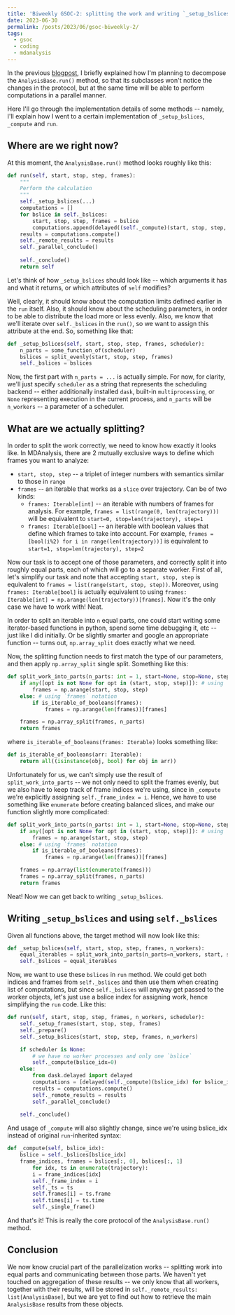 ```yaml
---
title: 'Biweekly GSOC-2: splitting the work and writing `_setup_bslices`'
date: 2023-06-30
permalink: /posts/2023/06/gsoc-biweekly-2/
tags:
  - gsoc
  - coding
  - mdanalysis
---
```


In the previous [blogpost](https://marinegor.github.io/posts/2023/06/gsoc-biweekly-1), I briefly explained how I'm planning to decompose the `AnalysisBase.run()` method, so that its subclasses won't notice the changes in the protocol, but at the same time will be able to perform computations in a parallel manner.

Here I'll go through the implementation details of some methods -- namely, I'll explain how I went to a certain implementation of `_setup_bslices`, `_compute` and `run`.


## Where are we right now?

At this moment, the `AnalysisBase.run()` method looks roughly like this:

```python
def run(self, start, stop, step, frames):
	"""
	Perform the calculation
	"""
	self._setup_bslices(...)
	computations = []
	for bslice in self._bslices:
		start, stop, step, frames = bslice
		computations.append(delayed((self._compute)(start, stop, step, frames)))
	results = computations.compute()
	self._remote_results = results
	self._parallel_conclude()
	
	self._conclude()
	return self
```

Let's think of how `_setup_bslices` should look like -- which arguments it has and what it returns, or which attributes of `self` modifies?

Well, clearly, it should know about the computation limits defined earlier in the `run` itself. Also, it should know about the scheduling parameters, in order to be able to distribute the load more or less evenly. Also, we know that we'll iterate over `self._bslices` in the `run()`, so we want to assign this attribute at the end. So, something like that:


```python
def _setup_bslices(self, start, stop, step, frames, scheduler):
	n_parts = some_function_of(scheduler)
	bslices = split_evenly(start, stop, step, frames)
	self._bslices = bslices
```

Now, the first part with `n_parts = ...` is actually simple. For now, for clarity, we'll just specify `scheduler` as a string that represents the scheduling backend -- either additionally installed `dask`, built-in `multiprocessing`, or `None` representing execution in the current process, and `n_parts` will be `n_workers` -- a parameter of a scheduler.

## What are we actually splitting?

In order to split the work correctly, we need to know how exactly it looks like. In MDAnalysis, there are 2 mutually exclusive ways to define which frames you want to analyze:

- `start, stop, step` -- a triplet of integer numbers with semantics similar to those in `range`
- `frames` -- an iterable that works as a `slice` over trajectory. Can be of two kinds: 
  - `frames: Iterable[int]` -- an iterable with numbers of frames for analysis. For example, `frames = list(range(0, len(trajectory)))` will be equivalent to `start=0, stop=len(trajectory), step=1`
  - `frames: Iterable[bool]` -- an iterable with boolean values that define which frames to take into account. For example, `frames = [bool(i%2) for i in range(len(trajectory))]` is equivalent to `start=1, stop=len(trajectory), step=2`

Now our task is to accept one of those parameters, and correctly split it into roughly equal parts, each of which will go to a separate worker. First of all, let's simplify our task and note that accepting `start, stop, step` is equivalent to `frames = list(range(start, stop, step))`. Moreover, using `frames: Iterable[bool]` is actually equivalent to using `frames: Iterable[int] = np.arange(len(trajectory))[frames]`. Now it's the only case we have to work with! Neat.

In order to split an iterable into `n` equal parts, one could start writing some iterator-based functions in python, spend some time debugging it, etc -- just like I did initially. Or be slightly smarter and google an appropriate function -- turns out, `np.array_split` does exactly what we need.

Now, the splitting function needs to first match the type of our parameters, and then apply `np.array_split` single split. Something like this:

```python
def split_work_into_parts(n_parts: int = 1, start=None, stop=None, step=None, frames=None):
	if any([opt is not None for opt in (start, stop, step)]): # using `start-stop-step` notation
		frames = np.arange(start, stop, step)
	else: # using `frames` notation
		if is_iterable_of_booleans(frames):
			frames = np.arange(len(frames))[frames]

	frames = np.array_split(frames, n_parts)
	return frames
```

where `is_iterable_of_booleans(frames: Iterable)` looks something like:

```python
def is_iterable_of_booleans(arr: Iterable):
	return all((isinstance(obj, bool) for obj in arr))
```

Unfortunately for us, we can't simply use the result of `split_work_into_parts` -- we not only need to split the frames evenly, but we also have to keep track of frame indices we're using, since in `_compute` we're explicitly assigning `self._frame_index = i`. Hence, we have to use something like `enumerate` before creating balanced slices, and make our function slightly more complicated:


```python
def split_work_into_parts(n_parts: int = 1, start=None, stop=None, step=None, frames=None):
	if any([opt is not None for opt in (start, stop, step)]): # using `start-stop-step` notation
		frames = np.arange(start, stop, step)
	else: # using `frames` notation
		if is_iterable_of_booleans(frames):
			frames = np.arange(len(frames))[frames]

	frames = np.array(list(enumerate(frames)))
	frames = np.array_split(frames, n_parts)
	return frames
```

Neat! Now we can get back to writing `_setup_bslices`.

## Writing `_setup_bslices` and using `self._bslices`

Given all functions above, the target method will now look like this:

```python
def _setup_bslices(self, start, stop, step, frames, n_workers):
	equal_iterables = split_work_into_parts(n_parts=n_workers, start, stop, step, frames)
	self._bslices = equal_iterables
```

Now, we want to use these `bslices` in `run` method. We could get both indices and frames from `self._bslices` and then use them when creating list of computations, but since `self._bslices` will anyway get passed to the worker objects, let's just use a bslice index for assigning work, hence simplifying the `run` code. Like this:

```python
def run(self, start, stop, step, frames, n_workers, scheduler):
	self._setup_frames(start, stop, step, frames)
	self._prepare()
	self._setup_bslices(start, stop, step, frames, n_workers)

	if scheduler is None:
		# we have no worker processes and only one `bslice`
		self._compute(bslice_idx=0)
	else:
		from dask.delayed import delayed
		computations = [delayed(self._compute)(bslice_idx) for bslice_idx in range(len(self._bslices))]
		results = computations.compute()
		self._remote_results = results
		self._parallel_conclude()
	
	self._conclude()
```

And usage of `_compute` will also slightly change, since we're using bslice_idx instead of original `run`-inherited syntax:

```python
def _compute(self, bslice_idx):
	bslice = self._bslices[bslice_idx]
	frame_indices, frames = bslices[:, 0], bslices[:, 1]
	    for idx, ts in enumerate(trajectory):
        i = frame_indices[idx]
        self._frame_index = i
        self._ts = ts
        self.frames[i] = ts.frame
        self.times[i] = ts.time
        self._single_frame()
```

And that's it! This is really the core protocol of the `AnalysisBase.run()` method.

## Conclusion
We now know crucial part of the parallelization works -- splitting work into equal parts and communicating between those parts. We haven't yet touched on aggregation of these results -- we only know that all workers, together with their results, will be stored in `self._remote_results: list[AnalysisBase]`, but we are yet to find out how to retrieve the main `AnalysisBase` results from these objects.